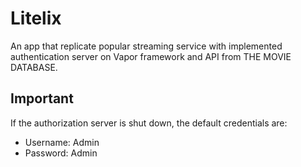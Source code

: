 # Litelix
An app that replicate popular streaming service with implemented authentication server on Vapor framework and API from THE MOVIE DATABASE.

## Important
If the authorization server is shut down, the default credentials are:
- Username: Admin
- Password: Admin
